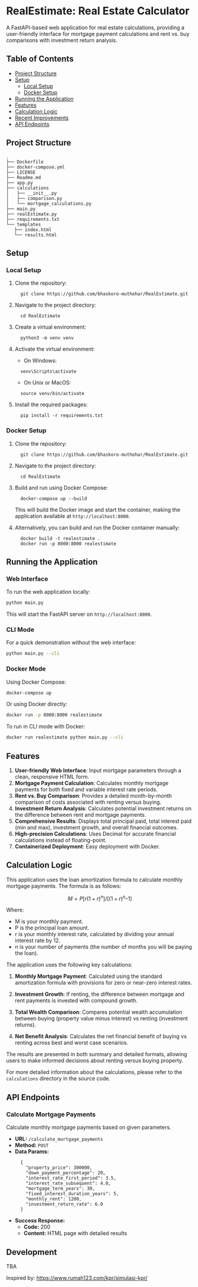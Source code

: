 # RealEstimate: Real Estate Calculator

A FastAPI-based web application for real estate calculations, providing a user-friendly interface for mortgage payment calculations and rent vs. buy comparisons with investment return analysis.

## Table of Contents

- [Project Structure](#project-structure)
- [Setup](#setup)
  - [Local Setup](#local-setup)
  - [Docker Setup](#docker-setup)
- [Running the Application](#running-the-application)
- [Features](#features)
- [Calculation Logic](#calculation-logic)
- [Recent Improvements](#recent-improvements)
- [API Endpoints](#api-endpoints)

## Project Structure

```
.
├── Dockerfile
├── docker-compose.yml
├── LICENSE
├── Readme.md
├── app.py
├── calculations
│   ├── __init__.py
│   ├── comparison.py
│   └── mortgage_calculations.py
├── main.py
├── realEstimate.py
├── requirements.txt
└── templates
   ├── index.html
   └── results.html
```

## Setup

### Local Setup

1. Clone the repository:

   ```
     git clone https://github.com/bhaskoro-muthohar/RealEstimate.git
   ```

2. Navigate to the project directory:

   ```
     cd RealEstimate
   ```

3. Create a virtual environment:

   ```
     python3 -m venv venv
   ```

4. Activate the virtual environment:

   - On Windows:

   ```
     venv\Scripts\activate
   ```

   - On Unix or MacOS:

   ```
     source venv/bin/activate
   ```

5. Install the required packages:
   ```
     pip install -r requirements.txt
   ```

### Docker Setup

1. Clone the repository:

   ```
     git clone https://github.com/bhaskoro-muthohar/RealEstimate.git
   ```

2. Navigate to the project directory:

   ```
     cd RealEstimate
   ```

3. Build and run using Docker Compose:

   ```
     docker-compose up --build
   ```

   This will build the Docker image and start the container, making the application available at `http://localhost:8000`.

4. Alternatively, you can build and run the Docker container manually:
   ```
     docker build -t realestimate .
     docker run -p 8000:8000 realestimate
   ```

## Running the Application

### Web Interface

To run the web application locally:

```bash
python main.py
```

This will start the FastAPI server on `http://localhost:8000`.

### CLI Mode

For a quick demonstration without the web interface:

```bash
python main.py --cli
```

### Docker Mode

Using Docker Compose:

```bash
docker-compose up
```

Or using Docker directly:

```bash
docker run -p 8000:8000 realestimate
```

To run in CLI mode with Docker:

```bash
docker run realestimate python main.py --cli
```

## Features

1. **User-friendly Web Interface**: Input mortgage parameters through a clean, responsive HTML form.
2. **Mortgage Payment Calculation**: Calculates monthly mortgage payments for both fixed and variable interest rate periods.
3. **Rent vs. Buy Comparison**: Provides a detailed month-by-month comparison of costs associated with renting versus buying.
4. **Investment Return Analysis**: Calculates potential investment returns on the difference between rent and mortgage payments.
5. **Comprehensive Results**: Displays total principal paid, total interest paid (min and max), investment growth, and overall financial outcomes.
6. **High-precision Calculations**: Uses Decimal for accurate financial calculations instead of floating-point.
7. **Containerized Deployment**: Easy deployment with Docker.

## Calculation Logic

This application uses the loan amortization formula to calculate monthly mortgage payments. The formula is as follows:

$$M = P[r(1+r)^n]/[(1+r)^n – 1]$$

Where:

- M is your monthly payment.
- P is the principal loan amount.
- r is your monthly interest rate, calculated by dividing your annual interest rate by 12.
- n is your number of payments (the number of months you will be paying the loan).

The application uses the following key calculations:

1. **Monthly Mortgage Payment**:
   Calculated using the standard amortization formula with provisions for zero or near-zero interest rates.

2. **Investment Growth**:
   If renting, the difference between mortgage and rent payments is invested with compound growth.

3. **Total Wealth Comparison**:
   Compares potential wealth accumulation between buying (property value minus interest) vs renting (investment returns).

4. **Net Benefit Analysis**:
   Calculates the net financial benefit of buying vs renting across best and worst case scenarios.

The results are presented in both summary and detailed formats, allowing users to make informed decisions about renting versus buying property.

For more detailed information about the calculations, please refer to the `calculations` directory in the source code.

## API Endpoints

### Calculate Mortgage Payments

Calculate monthly mortgage payments based on given parameters.

- **URL:** `/calculate_mortgage_payments`
- **Method:** `POST`
- **Data Params:**
  ```
    {
      "property_price": 300000,
      "down_payment_percentage": 20,
      "interest_rate_first_period": 3.5,
      "interest_rate_subsequent": 4.0,
      "mortgage_term_years": 30,
      "fixed_interest_duration_years": 5,
      "monthly_rent": 1200,
      "investment_return_rate": 6.0
    }
  ```
- **Success Response:**
  - **Code:** 200
  - **Content:** HTML page with detailed results

## Development

TBA

Inspired by: https://www.rumah123.com/kpr/simulasi-kpr/
